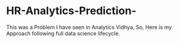 # HR-Analytics-Prediction-
This was a Problem I have seen in Analytics Vidhya, So, Here is my Approach following full data science lifecycle. 
